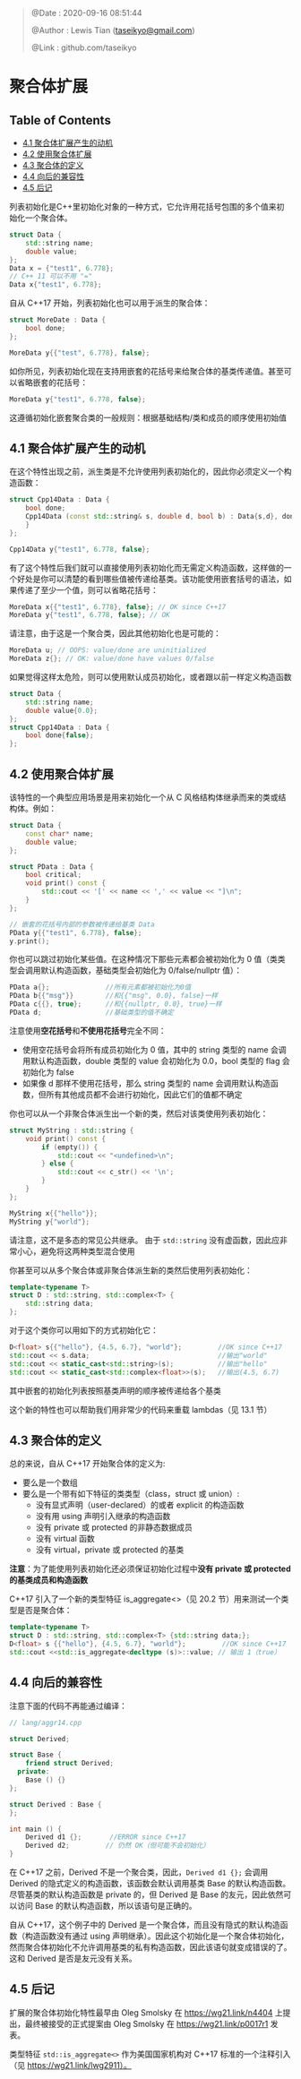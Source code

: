 > @Date    : 2020-09-16 08:51:44
>
> @Author  : Lewis Tian (taseikyo@gmail.com)
>
> @Link    : github.com/taseikyo

# 聚合体扩展

## Table of Contents

- [4.1 聚合体扩展产生的动机](#41-聚合体扩展产生的动机)
- [4.2 使用聚合体扩展](#42-使用聚合体扩展)
- [4.3 聚合体的定义](#43-聚合体的定义)
- [4.4 向后的兼容性](#44-向后的兼容性)
- [4.5 后记](#45-后记)

列表初始化是C++里初始化对象的一种方式，它允许用花括号包围的多个值来初始化一个聚合体。


```C++
struct Data {
	std::string name;
	double value;
};
Data x = {"test1", 6.778};
// C++ 11 可以不用 "="
Data x{"test1", 6.778};
```

自从 C++17 开始，列表初始化也可以用于派生的聚合体：

```C++
struct MoreDate : Data {
    bool done;
};

MoreData y{{"test", 6.778}, false};
```

如你所见，列表初始化现在支持用嵌套的花括号来给聚合体的基类传递值。甚至可以省略嵌套的花括号：

```C++
MoreData y{"test1", 6.778, false};
```

这遵循初始化嵌套聚合类的一般规则：根据基础结构/类和成员的顺序使用初始值

## 4.1 聚合体扩展产生的动机

在这个特性出现之前，派生类是不允许使用列表初始化的，因此你必须定义一个构造函数：


```C++
struct Cpp14Data : Data {
	bool done;
	Cpp14Data (const std::string& s, double d, bool b) : Data{s,d}, done{b} {
	}
};

Cpp14Data y{"test1", 6.778, false};
```

有了这个特性后我们就可以直接使用列表初始化而无需定义构造函数，这样做的一个好处是你可以清楚的看到哪些值被传递给基类。该功能使用嵌套括号的语法，如果传递了至少一个值，则可以省略花括号：

```C++
MoreData x{{"test1", 6.778}, false}; // OK since C++17
MoreData y{"test1", 6.778, false}; // OK
```

请注意，由于这是一个聚合类，因此其他初始化也是可能的：

```C++
MoreData u; // OOPS: value/done are uninitialized
MoreData z{}; // OK: value/done have values 0/false
```

如果觉得这样太危险，则可以使用默认成员初始化，或者跟以前一样定义构造函数

```C++
struct Data {
	std::string name;
	double value{0.0};
};
struct Cpp14Data : Data {
	bool done{false};
};
```

## 4.2 使用聚合体扩展

该特性的一个典型应用场景是用来初始化一个从 C 风格结构体继承而来的类或结构体。例如：

```C++
struct Data {
	const char* name;
	double value;
};

struct PData : Data {
	bool critical;
	void print() const {
		std::cout << '[' << name << ',' << value << "]\n";
	}
};

// 嵌套的花括号内部的参数被传递给基类 Data
PData y{{"test1", 6.778}, false};
y.print();
```

你也可以跳过初始化某些值。在这种情况下那些元素都会被初始化为 0 值（类类型会调用默认构造函数，基础类型会初始化为 0/false/nullptr 值）：

```C++
PData a{};              //所有元素都被初始化为0值
PData b{{"msg"}}        //和{{"msg", 0.0}, false}一样
PData c{{}, true};      //和{{nullptr, 0.0}, true}一样
PData d;                //基础类型的值不确定
```

注意使用**空花括号**和**不使用花括号**完全不同：

- 使用空花括号会将所有成员初始化为 0 值，其中的 string 类型的 name 会调用默认构造函数，double 类型的 value 会初始化为 0.0，bool 类型的 flag 会初始化为 false
- 如果像 d 那样不使用花括号，那么 string 类型的 name 会调用默认构造函数，但所有其他成员都不会进行初始化，因此它们的值都不确定

你也可以从一个非聚合体派生出一个新的类，然后对该类使用列表初始化：

```C++
struct MyString : std::string {
	void print() const {
		if (empty()) {
			std::cout << "<undefined>\n";
		} else {
			std::cout << c_str() << '\n';
		}
	}
};

MyString x{{"hello"}};
MyString y{"world"};
```

请注意，这不是多态的常见公共继承。 由于 `std::string` 没有虚函数，因此应非常小心，避免将这两种类型混合使用

你甚至可以从多个聚合体或非聚合体派生新的类然后使用列表初始化：

```C++
template<typename T>
struct D : std::string, std::complex<T> {
	std::string data;
};
```

对于这个类你可以用如下的方式初始化它：

```C++
D<float> s{{"hello"}, {4.5, 6.7}, "world"};         //OK since C++17
std::cout << s.data;                                //输出"world"
std::cout << static_cast<std::string>(s);           //输出"hello"
std::cout << static_cast<std::complex<float>>(s);   //输出(4.5, 6.7)
```

其中嵌套的初始化列表按照基类声明的顺序被传递给各个基类

这个新的特性也可以帮助我们用非常少的代码来重载 lambdas（见 13.1 节）

## 4.3 聚合体的定义

总的来说，自从 C++17 开始聚合体的定义为:

- 要么是一个数组
- 要么是一个带有如下特征的类类型（class，struct 或 union）:
	- 没有显式声明（user-declared）的或者 explicit 的构造函数
	- 没有用 using 声明引入继承的构造函数
	- 没有 private 或 protected 的非静态数据成员
	- 没有 virtual 函数
	- 没有 virtual，private 或 protected 的基类

**注意**：为了能使用列表初始化还必须保证初始化过程中**没有 private 或 protected 的基类成员和构造函数**

C++17 引入了一个新的类型特征 is_aggregate<>（见 20.2 节）用来测试一个类型是否是聚合体：

```C++
template<typename T>
struct D : std::string, std::complex<T> {std::string data;};
D<float> s {{"hello"}, {4.5, 6.7}, "world"};         //OK since C++17
std::cout <<std::is_aggregate<decltype (s)>::value; // 输出 1（true）
```

## 4.4 向后的兼容性

注意下面的代码不再能通过编译：

```C++
// lang/aggr14.cpp

struct Derived;

struct Base {
	friend struct Derived;
  private:
	Base () {}
};

struct Derived : Base {
};

int main () {
	Derived d1 {};       //ERROR since C++17
	Derived d2;         // 仍然 OK（但可能不会初始化）
}
```

在 C++17 之前，Derived 不是一个聚合类，因此，`Derived d1 {};` 会调用 Derived 的隐式定义的构造函数，该函数会默认调用基类 Base 的默认构造函数。尽管基类的默认构造函数是 private 的，但 Derived 是 Base 的友元，因此依然可以访问 Base 的默认构造函数，所以该语句是正确的。

自从 C++17，这个例子中的 Derived 是一个聚合体，而且没有隐式的默认构造函数（构造函数没有通过 using 声明继承）。因此这个初始化是一个聚合体初始化，然而聚合体初始化不允许调用基类的私有构造函数，因此该语句就变成错误的了。这和 Derived 是否是友元没有关系。

## 4.5 后记

扩展的聚合体初始化特性最早由 Oleg Smolsky 在 https://wg21.link/n4404 上提出，最终被接受的正式提案由 Oleg Smolsky 在 https://wg21.link/p0017r1 发表。

类型特征 `std::is_aggregate<>` 作为美国国家机构对 C++17 标准的一个注释引入（见 https://wg21.link/lwg2911）。